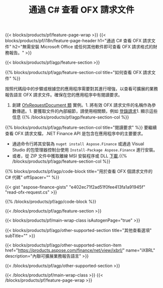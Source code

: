 ﻿---
title: 通過 C# 查看 OFX 請求文件
description: OFX 請求文件查看的示例代碼。使用 API 示例代碼查看基於 .NET 的應用程序中的批處理 OFX 請求文件。 
url: /zh-hant/net/view/ofx-request/
family: finance
platformtag: net
feature: view
informat: OFX request
outformat: 
otherformats: 
---
{{< blocks/products/pf/feature-page-wrap >}}
{{< blocks/products/pf/i18n/feature-page-header h1="通過 C# 查看 OFX 請求文件" h2="無需安裝 Microsoft Office 或任何其他軟件即可查看 OFX 請求格式的財務報告。" >}}

{{< blocks/products/pf/agp/feature-section >}}

{{% blocks/products/pf/agp/feature-section-col title="如何查看 OFX 請求文件" %}}

按照代碼段中的步驟或根據您的應用程序需要對其進行增強，以查看可擴展的業務報告語言 OFX 請求文件。確保在您的應用程序中有閱讀要求。

1. 創建 [OfxRequestDocument 類](https://apireference.aspose.com/finance/net/aspose.finance.ofx/ofxrequestdocument) 實例。1. 將有效 OFX 請求文件的名稱作為參數傳遞。1. 要獲取文件的內部細節，請使用相關類，例如 [登錄請求](https://apireference.aspose.com/finance/net/aspose.finance.ofx.signon/signonrequest)1. 顯示這些信息
{{% /blocks/products/pf/agp/feature-section-col %}}

{{% blocks/products/pf/agp/feature-section-col title="閱讀要求" %}}
要繼續查看 OFX 請求文檔，.NET Finance API 是包含在應用程序中的主要要求。 
- 通過命令行將其安裝為 ```nuget install Aspose.Finance``` 或通過 Visual Studio 的包管理器控制台使用 ```Install-Package Aspose.Finance``` 進行安裝。
- 或者，從 ZIP 文件中獲取離線 MSI 安裝程序或 DLL [下載](https://downloads.aspose.com/finance/net).{{% /blocks/products/pf/agp/feature-section-col %}}

{{% blocks/products/pf/agp/code-block title="用於查看 OFX 個請求文件的 C# 代碼" offSpacer="" %}}

{{< gist "aspose-finance-gists" "e402ec71f2ad51f0fee413fa1a91945f" "read-ofx-request.cs" >}}

{{% /blocks/products/pf/agp/code-block %}}

{{< /blocks/products/pf/agp/feature-section >}}

{{< blocks/products/pf/main-wrap-class isAutogenPage="true" >}}

{{< blocks/products/pf/agp/other-supported-section title="其他查看選項" subTitle="" >}}

{{< blocks/products/pf/agp/other-supported-section-item href="https://products.aspose.com/finance/net/view/ixbrl/" name="iXBRL" description="內聯可擴展業務報告語言" >}}

{{< /blocks/products/pf/agp/other-supported-section >}}

{{< /blocks/products/pf/main-wrap-class >}}
{{< /blocks/products/pf/feature-page-wrap >}}